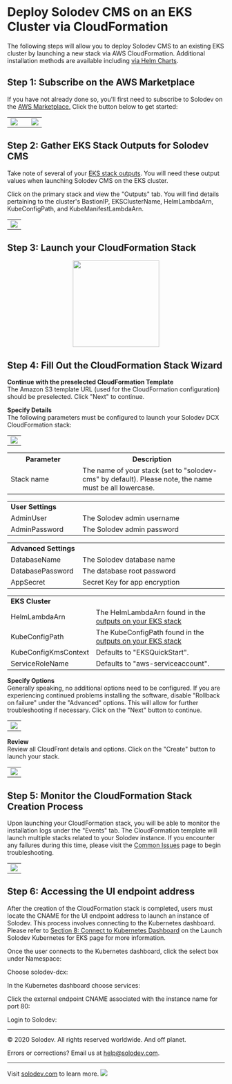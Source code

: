 # Deploy Solodev CMS on an EKS Cluster via CloudFormation
The following steps will allow you to deploy Solodev CMS to an existing EKS cluster by launching a new stack via AWS CloudFormation. Additional installation methods are available including <a href="https://github.com/techcto/charts">via Helm Charts</a>.

## Step 1: Subscribe on the AWS Marketplace
If you have not already done so, you'll first need to subscribe to Solodev on the <a href="https://aws.amazon.com/marketplace/pp/B07XV951M6">AWS Marketplace.</a> Click the button below to get started: 
<table>
	<tr>
		<td width="60%"><a href="https://aws.amazon.com/marketplace/pp/B07XV951M6"><img src="https://raw.githubusercontent.com/solodev/aws/master/pages/images/AWS_Marketplace_Logo.jpg" /></a></td>
		<td><a href="https://aws.amazon.com/marketplace/pp/B07XV951M6"><img src="https://raw.githubusercontent.com/solodev/aws/master/pages/images/Subscribe_Large.jpg" /></a></td>
	</tr>
</table>

## Step 2: Gather EKS Stack Outputs for Solodev CMS
Take note of several of your <a href="deploy-eks.md#step-4-gather-stack-outputs-for-solodev-cms">EKS stack outputs</a>. You will need these output values when launching Solodev CMS on the EKS cluster.

Click on the primary stack and view the "Outputs" tab. You will find details pertaining to the cluster's BastionIP, EKSClusterName, HelmLambdaArn, KubeConfigPath, and KubeManifestLambdaArn. 

<table>
	<tr>
		<td><img src="https://raw.githubusercontent.com/solodev/AWS-Launch-Pad/master/pages/images/install/outputs-solodev-cms-eks.jpg" /></td>
	</tr>
</table>


## Step 3: Launch your CloudFormation Stack
<p align="center"><a href="https://console.aws.amazon.com/cloudformation/home?region=us-east-1#/stacks/new?stackName=solodev-cms&templateURL=https://solodev-quickstarts.s3.amazonaws.com/cms/solodev-cms-aws.yaml"><img src="https://raw.githubusercontent.com/solodev/aws/master/pages/images/solodev-launch-btn.png" width="200" /></a></p>

## Step 4: Fill Out the CloudFormation Stack Wizard
<strong>Continue with the preselected CloudFormation Template</strong><br />
The Amazon S3 template URL (used for the CloudFormation configuration) should be preselected. Click "Next" to continue.

<strong>Specify Details</strong><br />
The following parameters must be configured to launch your Solodev DCX CloudFormation stack:

<table>
	<tr>
		<td><img src="https://raw.githubusercontent.com/solodev/AWS-Launch-Pad/master/pages/images/install/parameters-solodev-cms-eks-app.jpg" /></td>
	</tr>
</table>

<table>
	<tr>
		<th width="33%"><strong>Parameter</strong></th>
		<th width="600px"><strong>Description</strong></th>
	</tr>
	<tr>
		<td>Stack name</td>
		<td>The name of your stack (set to "solodev-cms" by default). Please note, the name must be all lowercase.</td>
	</tr>
</table>

<table>
	<tr>
		<td colspan="2"><strong>User Settings</strong></td>
	</tr>
	<tr>
		<td width="33%">AdminUser</td>
		<td width="600px">The Solodev admin username</td>
	</tr>
	<tr>
		<td>AdminPassword</td>
		<td>The Solodev admin password</td>
	</tr>
</table>

<table>
	<tr>
		<td colspan="2"><strong>Advanced Settings</strong></td>
	<tr>
		<td width="33%">DatabaseName</td>
		<td width="600px">The Solodev database name</td>
	</tr>
	<tr>
		<td>DatabasePassword</td>
		<td>The database root password</td>
	</tr>
	<tr>
		<td>AppSecret</td>
		<td>Secret Key for app encryption</td>
	</tr>          
</table>

<table>
	<tr>
		<td colspan="2"><strong>EKS Cluster</strong></td>
	<tr>
		<td width="33%">HelmLambdaArn</td>
		<td width="600px">The HelmLambdaArn found in the <a href="pages/deploy-solodev-eks.md#step-6-gather-stack-outputs-for-solodev-eks">outputs on your EKS stack</a></td>
	</tr>
	<tr>
		<td>KubeConfigPath</td>
		<td>The KubeConfigPath found in the <a href="pages/deploy-solodev-eks.md#step-6-gather-stack-outputs-for-solodev-eks">outputs on your EKS stack</td>
	</tr> 
	<tr>
		<td>KubeConfigKmsContext</td>
		<td>Defaults to "EKSQuickStart".</td>
	</tr>
	<tr>
		<td>ServiceRoleName</td>
		<td>Defaults to "aws-serviceaccount".</td>
	</tr>  	       
</table>

<strong>Specify Options</strong><br />
Generally speaking, no additional options need to be configured. If you are experiencing continued problems installing the software, disable "Rollback on failure" under the "Advanced" options. This will allow for further troubleshooting if necessary. Click on the "Next" button to continue.

<table>
	<tr>
		<td><img src="https://raw.githubusercontent.com/solodev/AWS-Launch-Pad/master/pages/images/install/options-solodev-cms-eks-app.jpg" /></td>
	</tr>
</table>

<strong>Review</strong><br />
Review all CloudFront details and options. Click on the "Create" button to launch your stack.

<table>
	<tr>
		<td><img src="https://raw.githubusercontent.com/solodev/AWS-Launch-Pad/master/pages/images/install/review-solodev-cms-eks-app.jpg" /></td>
	</tr>
</table>

## Step 5: Monitor the CloudFormation Stack Creation Process
Upon launching your CloudFormation stack, you will be able to monitor the installation logs under the "Events" tab. The CloudFormation template will launch multiple stacks related to your Solodev instance. If you encounter any failures during this time, please visit the <a href="https://github.com/solodev/AWS-Launch-Pad/wiki/Common-Issues">Common Issues</a> page to begin troubleshooting.

<table>
	<tr>
		<td><img src="https://raw.githubusercontent.com/solodev/AWS-Launch-Pad/master/pages/images/install/monitor-solodev-cms-eks-app.jpg" /></td>
	</tr>
</table>

## Step 6: Accessing the UI endpoint address
After the creation of the CloudFormation stack is completed, users must locate the CNAME for the UI endpoint address to launch an instance of Solodev. This process involves connecting to the Kubernetes dashboard. Please refer to <a href="pages/deploy-solodev-eks.md#step-8-connect-to-kubernetes-dashboard">Section 8: Connect to Kubernetes Dashboard</a> on the Launch Solodev Kubernetes for EKS page for more information. 

Once the user connects to the Kubernetes dashboard, click the select box under Namespace:

Choose solodev-dcx:

In the Kubernetes dashboard choose services:

Click the external endpoint CNAME associated with the instance name for port 80:

Login to Solodev:

---
© 2020 Solodev. All rights reserved worldwide. And off planet. 

Errors or corrections? Email us at help@solodev.com.

---
Visit [solodev.com](https://www.solodev.com/) to learn more. <img src="https://www.google-analytics.com/collect?v=1&tid=UA-3849724-1&cid=1&t=event&ec=github_aws&ea=main&cs=github&cm=github&cn=github_aws" />

